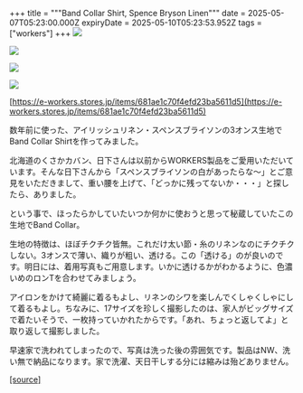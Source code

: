 +++
title = """Band Collar Shirt, Spence Bryson Linen"""
date = 2025-05-07T05:23:00.000Z
expiryDate = 2025-05-10T05:23:53.952Z
tags = ["workers"]
+++
[![](https://blogger.googleusercontent.com/img/b/R29vZ2xl/AVvXsEjgP-WpGv4jKEUBQll1qeYv-_RrUU3O7IhzEUknl4LL_BZT8gVRIE1WYhmKl4sROnnLZTVku1SyalP9RwxZvG8Jt_gPyHTKlQ8qcuVEfurys_zJVl_URMm-vsnISh6Zs7oAsHvFGuT95Vh7spzymPEq0VCyhWNs8ycRmRZpNFqR3R0qr-5FT_io2akqx8w/s320/Img38889.jpg)](https://blogger.googleusercontent.com/img/b/R29vZ2xl/AVvXsEjgP-WpGv4jKEUBQll1qeYv-_RrUU3O7IhzEUknl4LL_BZT8gVRIE1WYhmKl4sROnnLZTVku1SyalP9RwxZvG8Jt_gPyHTKlQ8qcuVEfurys_zJVl_URMm-vsnISh6Zs7oAsHvFGuT95Vh7spzymPEq0VCyhWNs8ycRmRZpNFqR3R0qr-5FT_io2akqx8w/s1050/Img38889.jpg)

  

[![](https://blogger.googleusercontent.com/img/b/R29vZ2xl/AVvXsEiOUztAsUJHuQZWKKsurlN5YfuPtxiNNg2CVZaXqgx1oMSqlt2Pw4I3nuHzbr-wlt92gOo5uTXsxMVZE-2C8H_vPAifogUCeKKBbrvrj30AfFdMShLATVO-3_iLk2bzU2kLswjrecKok1h0g5d490lcEcxKImQsvelEZxIiPwyRuTdn8bn55VVAl-Y7KMc/s320/DSC_6803.jpg)](https://blogger.googleusercontent.com/img/b/R29vZ2xl/AVvXsEiOUztAsUJHuQZWKKsurlN5YfuPtxiNNg2CVZaXqgx1oMSqlt2Pw4I3nuHzbr-wlt92gOo5uTXsxMVZE-2C8H_vPAifogUCeKKBbrvrj30AfFdMShLATVO-3_iLk2bzU2kLswjrecKok1h0g5d490lcEcxKImQsvelEZxIiPwyRuTdn8bn55VVAl-Y7KMc/s1125/DSC_6803.jpg)

  

[![](https://blogger.googleusercontent.com/img/b/R29vZ2xl/AVvXsEg4lP0MXJPuCU3tDSJdAmn2P4ZMBw40Iwixv5EPabaCAVk8tcM-9vaOKYMgg58s8dO5JxEjKtvOGLEPZAOumqQYKB9k1ifCCm_JL5qX2Iw_KGHsg9WFYbv4Ceyu9IQJMt5STquNLzEuSvhhoexPd8briKDQ6DUI1ycmMi2yXBPGfmReX95oN43clS-L3m8/s320/Img38890.jpg)](https://blogger.googleusercontent.com/img/b/R29vZ2xl/AVvXsEg4lP0MXJPuCU3tDSJdAmn2P4ZMBw40Iwixv5EPabaCAVk8tcM-9vaOKYMgg58s8dO5JxEjKtvOGLEPZAOumqQYKB9k1ifCCm_JL5qX2Iw_KGHsg9WFYbv4Ceyu9IQJMt5STquNLzEuSvhhoexPd8briKDQ6DUI1ycmMi2yXBPGfmReX95oN43clS-L3m8/s1050/Img38890.jpg)

  

[![](https://blogger.googleusercontent.com/img/b/R29vZ2xl/AVvXsEg6PxWrvC3Igl-AG6JTFt1j5own1OBGge-SPF_8LPkulAU1BWF4nXYYWqowjDxHAHe5LMA3-Mu3jupxUHCe1TvwoA1sHlOPAdPz3uZggyIj_gBh5r__mwanql2tdjpH4qg3RlNBeXGxVT2zYhO49vtitB84cr18621iT6KpIfaZhNn6yXchAaFF6IoKanQ/s320/DSC_6796.jpg)](https://blogger.googleusercontent.com/img/b/R29vZ2xl/AVvXsEg6PxWrvC3Igl-AG6JTFt1j5own1OBGge-SPF_8LPkulAU1BWF4nXYYWqowjDxHAHe5LMA3-Mu3jupxUHCe1TvwoA1sHlOPAdPz3uZggyIj_gBh5r__mwanql2tdjpH4qg3RlNBeXGxVT2zYhO49vtitB84cr18621iT6KpIfaZhNn6yXchAaFF6IoKanQ/s1125/DSC_6796.jpg)

  

  

[https://e-workers.stores.jp/items/681ae1c70f4efd23ba5611d5](https://e-workers.stores.jp/items/681ae1c70f4efd23ba5611d5)

  

数年前に使った、アイリッシュリネン・スペンスブライソンの3オンス生地でBand Collar Shirtを作ってみました。

北海道のくさかカバン、日下さんは以前からWORKERS製品をご愛用いただいています。そんな日下さんから「スペンスブライソンの白があったらな～」とご意見をいただきまして、重い腰を上げて、「どっかに残ってないか・・・」と探したら、ありました。

という事で、ほったらかしていたいつか何かに使おうと思って秘蔵していたこの生地でBand Collar。

生地の特徴は、ほぼチクチク皆無。これだけ太い節・糸のリネンなのにチクチクしない。3オンスで薄い、織りが粗い、透ける。この「透ける」のが良いのです。明日には、着用写真もご用意します。いかに透けるかがわかるように、色濃いめのロンTを合わせてみましょう。

アイロンをかけて綺麗に着るもよし、リネンのシワを楽しんでくしゃくしゃにして着るもよし。ちなみに、17サイズを珍しく撮影したのは、家人がビッグサイズで着たいそうで、一枚持っていかれたからです。「あれ、ちょっと返してよ」と取り返して撮影しました。

早速家で洗われてしまったので、写真は洗った後の雰囲気です。製品はNW、洗い無で納品になります。家で洗濯、天日干しする分には縮みは殆どありません。

[[source]](https://eworkers.blogspot.com/2025/05/band-collar-shirt-spence-bryson-linen.html)

